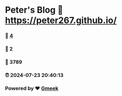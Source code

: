 # Peter's Blog :link: https://peter267.github.io/ 
### :page_facing_up: [4](https://peter267.github.io//tag.html) 
### :speech_balloon: 2 
### :hibiscus: 3789 
### :alarm_clock: 2024-07-23 20:40:13 
### Powered by :heart: [Gmeek](https://github.com/Meekdai/Gmeek)
